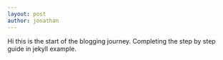 ```yaml
---
layout: post
author: jonathan
---
```


Hi this is the start of the blogging journey. Completing the step by step guide in jekyll example.

